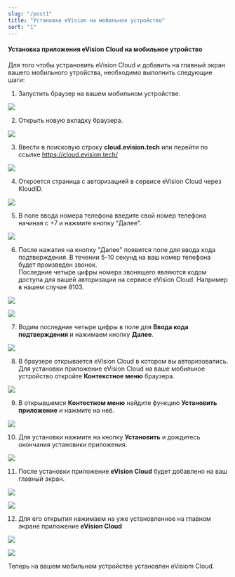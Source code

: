 ```yaml
---
slug: "/post1"
title: "Установка eVision на мобильное устройство"
sort: "1"
---
```


#### Установка приложения eVision Cloud на мобильное утройство

Для того чтобы устрановить eVision Cloud и добавить на главный экран вашего мобильного утройства, необходимо выполнить следующие шаги:

1. Запустить браузер на вашем мобильном устройстве.

![](images/open_browser.png)

2. Открыть новую вкладку браузера.

![](images/open_browser(2).png)

3. Ввести в поисковую строку **cloud.evision.tech** или перейти по ссылке https://cloud.evision.tech/

![](images/enter_eVisionCloud.png)

4. Откроется страница с авторизацией в сервисе eVision Cloud через KloudID.

![](images/autorization.png)

5. В поле ввода номера телефона введите свой номер телефона начиная с +7 и нажмите кнопку "Далее".

![](images/number_phone.png)

6. После нажатия на кнопку "Далее" появится поле для ввода кода подтверждения. В течении 5-10 секунд на ваш номер телефона будет произведен звонок.  
Последние четыре цифры номера звонящего являются кодом доступа для вашей авторизации на сервисе eVision Cloud. Например в нашем случае 8103.

![](images/key_autorization.png)

![](images/key_autorization(2).png)

7. Водим последние четыре цифры в поле для **Ввода кода подтверждения** и нажимаем кнопку **Далее**.

![](images/key_autorization(3).png)

8. В браузере открывается eVision Cloud в котором вы авторизовались.  
Для установки приложение eVision Cloud на ваше мобильное устройство откройте **Контекстное меню** браузера. 

![](images/kont_menu.png)

9. В открывшемся **Контестном меню** найдите функцию **Установить приложение** и нажмите на неё.

![](images/install_apps.png)

10.  Для установки нажмите на кнопку **Установить** и дождитесь окончания установики приложения.

![](images/install_apps(2).png)

11.  После установки приложение **eVision Cloud** будет добавлено на ваш главный экран.

![](images/main_screen.png)

![](images/main_screen(2).png)

12.  Для его открытия нажимаем на уже установленное на главном экране приложение **eVision Cloud**

![](images/open.png)

![](images/open(2).png)

Теперь на вашем мобильном устройстве установлен eVisiom Cloud. 